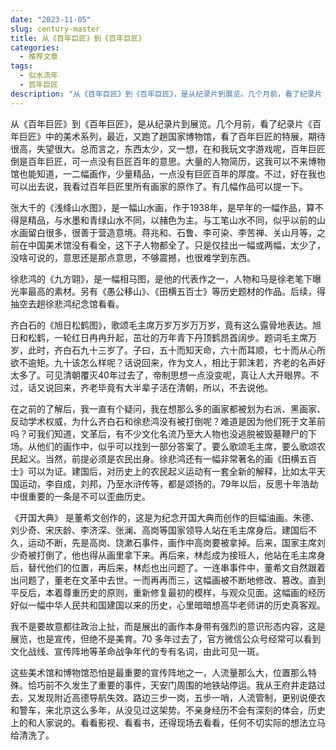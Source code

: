 ```yaml
---
date: "2023-11-05"
slug: century-master
title: 从《百年巨匠》到《百年巨匠》
categories:
  - 推荐文章
tags:
  - 似水流年
  - 百年巨匠
description: "从《百年巨匠》到《百年巨匠》，是从纪录片到展览。几个月前，看了纪录片《百年巨匠》中的美术系列，最近，又跑了趟国家博物馆，看了百年巨匠的特展，期待很高，失望很大。总而言之，东西太少，又一想，在和我玩文字游戏呢，百年巨匠倒是百年巨匠，可一点没有巨匠百年的意思。大量的人物简历，这我可以不来博物馆也能知道，一二幅画作，少量精品，一点没有巨匠百年的厚度。不过，好在我也可以出去说，我看过百年巨匠里所有画家的原作了。"
---
```


从《百年巨匠》到《百年巨匠》，是从纪录片到展览。几个月前，看了纪录片《百年巨匠》中的美术系列，最近，又跑了趟国家博物馆，看了百年巨匠的特展，期待很高，失望很大。总而言之，东西太少，又一想，在和我玩文字游戏呢，百年巨匠倒是百年巨匠，可一点没有巨匠百年的意思。大量的人物简历，这我可以不来博物馆也能知道，一二幅画作，少量精品，一点没有巨匠百年的厚度。不过，好在我也可以出去说，我看过百年巨匠里所有画家的原作了。有几幅作品可以提一下。

张大千的《浅绛山水图》，是一幅山水画，作于1938年，是早年的一幅作品，算不得是精品，与水墨和青绿山水不同，以赭色为主。与工笔山水不同，似乎以前的山水画留白很多，很善于营造意境。蒋兆和、石鲁、李可染、李苦禅、关山月等，之前在中国美术馆没有看全，这下子人物都全了。只是仅挂出一幅或两幅，太少了，没啥可说的，意思还是那点意思，不够震撼，也很难学到东西。

徐悲鸿的《九方翶》，是一幅相马图，是他的代表作之一，人物和马是徐老笔下曝光率最高的素材。另有《愚公移山》、《田横五百士》等历史题材的作品。后续，得抽空去趟徐悲鸿纪念馆看看。

齐白石的《旭日松鹤图》，歌颂毛主席万岁万岁万万岁，竟有这么露骨地表达。旭日和松鹤，一轮红日冉冉升起，茁壮的万年青下丹顶鹤昂首阔步。题词毛主席万岁，此时，齐白石九十三岁了。子曰，五十而知天命，六十而耳顺，七十而从心所欲不逾矩。九十该怎么样呢？话说回来，作为文人，相比于郭沫若，齐老的名声好太多了。可见清朝覆灭40年过去了，帝制思想一点没变呢，真让人大开眼界。不过，话又说回来，齐老毕竟有大半辈子活在清朝，所以，不去说他。

在之前的了解后，我一直有个疑问，我在想那么多的画家都被划为右派、黑画家、反动学术权威，为什么齐白石和徐悲鸿没有被打倒呢？难道是因为他们死于文革前吗？可我们知道，文革后，有不少文化名流乃至大人物也没逃脱被毁墓鞭尸的下场。从他们的画作中，似乎可以找到一部分答案了。要么歌颂毛主席，要么歌颂农民起义。当然，前提必须是农民出身。徐悲鸿还有一幅非常著名的画《田横五百士》可以为证。建国后，对历史上的农民起义运动有一套全新的解释，比如太平天国运动，李自成，刘邦，乃至水浒传等，都是颂扬的。79年以后，反思十年浩劫中很重要的一条是不可以歪曲历史。

《开国大典》 是董希文创作的，这是为纪念开国大典而创作的巨幅油画。朱德、刘少奇、宋庆龄、李济深、张澜、高岗等国家领导人站在毛主席身后。建国后不久，运动不断，先是高岗、饶漱石事件，画作中高岗要被拿掉。后来，国家主席刘少奇被打倒了，他也得从画里拿下来。再后来，林彪成为接班人，他站在毛主席身后，替代他们的位置，再后来，林彪也出问题了。一连串事件中，董希文自然跟着出问题了，董老在文革中去世。一而再再而三，这幅画被不断地修改、篡改。直到平反后，本着尊重历史的原则，重新修复最初的模样，与观众见面。这幅画的经历好似一幅中华人民共和国建国以来的历史，心里暗暗想高华老师讲的历史真客观。

我不是要故意都往政治上扯，而是展出的画作本身带有强烈的意识形态内容，这是展览，也是宣传，但绝不是美育。70 多年过去了，官方微信公众号经常可以看到文化战线、宣传阵地等革命战争年代的专有名词，由此可见一斑。

这些美术馆和博物馆恐怕是最重要的宣传阵地之一，人流量那么大，位置那么特殊。恰巧前不久发生了重要的事件，天安门周围的地铁站停运。我从王府井走路过去，又发现附近高德导航失效。路边三步一岗，五步一哨，人流管制，更别说便衣和警车，来北京这么多年，从没见过这架势。不亲身经历不会有深刻的体会，历史上的和人家说的。看看影视、看看书，还得现场去看看，任何不切实际的想法立马给清洗了。
